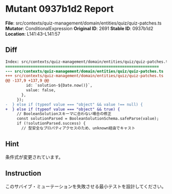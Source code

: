 # Mutant 0937b1d2 Report

**File**: src/contexts/quiz-management/domain/entities/quiz/quiz-patches.ts
**Mutator**: ConditionalExpression
**Original ID**: 2691
**Stable ID**: 0937b1d2
**Location**: L141:43–L141:57

## Diff

```diff
Index: src/contexts/quiz-management/domain/entities/quiz/quiz-patches.ts
===================================================================
--- src/contexts/quiz-management/domain/entities/quiz/quiz-patches.ts	original
+++ src/contexts/quiz-management/domain/entities/quiz/quiz-patches.ts	mutated #2691
@@ -137,9 +137,9 @@
         id: `solution-${Date.now()}`,
         value: false,
       },
     });
-  } else if (typeof value === "object" && value !== null) {
+  } else if (typeof value === "object" && true) {
     // BooleanSolutionスキーマに合わない場合の修正
     const solutionParsed = BooleanSolutionSchema.safeParse(value);
     if (!solutionParsed.success) {
       // 型安全なプロパティアクセスのため、unknown経由でキャスト
```

## Hint

条件式が変更されています。

## Instruction

このサバイブ・ミューテーションを失敗させる最小テストを設計してください。
